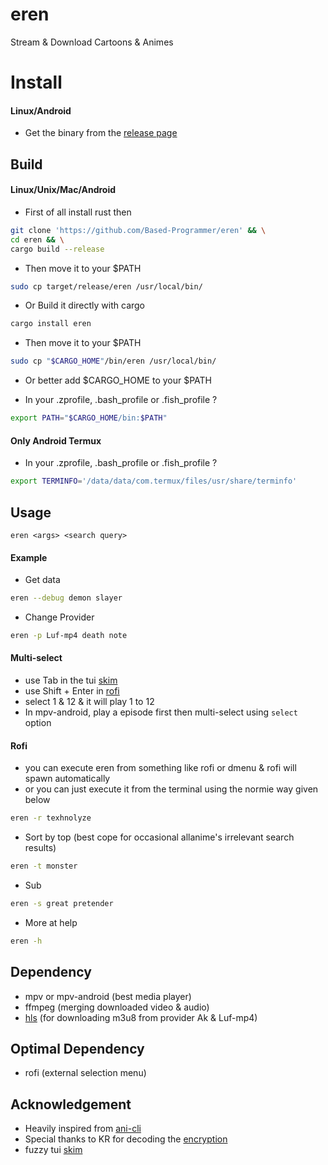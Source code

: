# eren

Stream & Download Cartoons & Animes

# Install

#### Linux/Android

- Get the binary from the [release page](https://github.com/Based-Programmer/eren/releases)

## Build
#### Linux/Unix/Mac/Android

- First of all install rust then

````sh
git clone 'https://github.com/Based-Programmer/eren' && \
cd eren && \
cargo build --release
````

- Then move it to your $PATH

````sh
sudo cp target/release/eren /usr/local/bin/
````

- Or Build it directly with cargo

````sh
cargo install eren
````

- Then move it to your $PATH

````sh
sudo cp "$CARGO_HOME"/bin/eren /usr/local/bin/
````

- Or better add $CARGO_HOME to your $PATH

- In your .zprofile, .bash_profile or .fish_profile ?

````sh
export PATH="$CARGO_HOME/bin:$PATH"
````

#### Only Android Termux

- In your .zprofile, .bash_profile or .fish_profile ?

````sh
export TERMINFO='/data/data/com.termux/files/usr/share/terminfo'
````

## Usage

````
eren <args> <search query>
````

#### Example

- Get data

````sh
eren --debug demon slayer
 ````

- Change Provider

````sh
eren -p Luf-mp4 death note
````

####  Multi-select

- use Tab in the tui [skim](https://github.com/lotabout/skim)
- use Shift + Enter in [rofi](https://github.com/davatorium/rofi) 
- select 1 & 12 & it will play 1 to 12
- In mpv-android, play a episode first then multi-select using `select` option

#### Rofi

 - you can execute eren from something like rofi or dmenu & rofi will spawn automatically
 - or you can just execute it from the terminal using the normie way given below
    
 ````sh
eren -r texhnolyze
````

- Sort by top (best cope for occasional allanime's irrelevant search results) 

````sh
eren -t monster
````
  
- Sub
  
````sh
eren -s great pretender
````

- More at help

````sh
eren -h
````

## Dependency

- mpv or mpv-android (best media player)
- ffmpeg (merging downloaded video & audio)
- [hls](https://github.com/CoolnsX/hls_downloader) (for downloading m3u8 from provider Ak & Luf-mp4)

## Optimal Dependency

- rofi (external selection menu)

## Acknowledgement

- Heavily inspired from [ani-cli](https://github.com/pystardust/ani-cli)
- Special thanks to KR for decoding the [encryption](https://github.com/justfoolingaround/animdl/commit/c4e6a86)
- fuzzy tui [skim](https://github.com/lotabout/skim)
